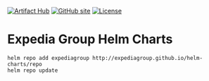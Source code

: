 [![Artifact Hub](https://img.shields.io/endpoint?url=https://artifacthub.io/badge/repository/expediagroup)](https://artifacthub.io/packages/search?repo=expediagroup)
[![GitHub site](https://img.shields.io/badge/GitHub-site-blue.svg)](https://expediagroup.github.io/helm-charts/)
[![License](https://img.shields.io/badge/License-Apache%202.0-blue.svg)](https://opensource.org/licenses/Apache-2.0)

# Expedia Group Helm Charts

```
helm repo add expediagroup http://expediagroup.github.io/helm-charts/repo
helm repo update
```
